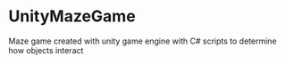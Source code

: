 # UnityMazeGame
Maze game created with unity game engine with C# scripts to determine how objects interact
